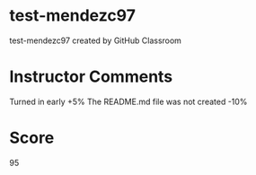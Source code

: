# test-mendezc97
test-mendezc97 created by GitHub Classroom

# Instructor Comments
Turned in early +5%
The README.md file was not created -10%
# Score
95
